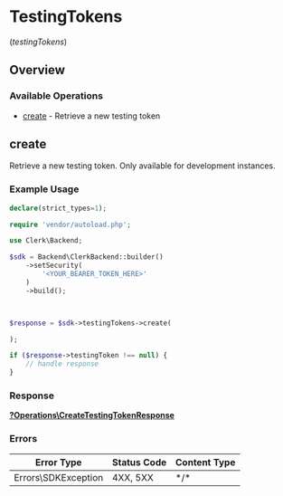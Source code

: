 # TestingTokens
(*testingTokens*)

## Overview

### Available Operations

* [create](#create) - Retrieve a new testing token

## create

Retrieve a new testing token. Only available for development instances.

### Example Usage

```php
declare(strict_types=1);

require 'vendor/autoload.php';

use Clerk\Backend;

$sdk = Backend\ClerkBackend::builder()
    ->setSecurity(
        '<YOUR_BEARER_TOKEN_HERE>'
    )
    ->build();



$response = $sdk->testingTokens->create(

);

if ($response->testingToken !== null) {
    // handle response
}
```

### Response

**[?Operations\CreateTestingTokenResponse](../../Models/Operations/CreateTestingTokenResponse.md)**

### Errors

| Error Type          | Status Code         | Content Type        |
| ------------------- | ------------------- | ------------------- |
| Errors\SDKException | 4XX, 5XX            | \*/\*               |